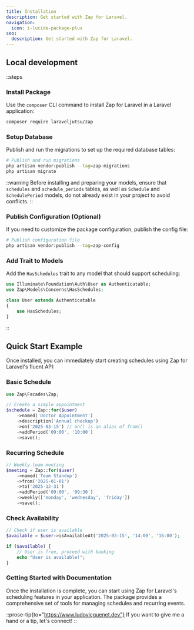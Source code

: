 ```yaml
---
title: Installation
description: Get started with Zap for Laravel.
navigation:
  icon: i-lucide-package-plus
seo:
  description: Get started with Zap for Laravel.
---
```


## Local development

::steps
### Install Package
Use the `composer` CLI command to install Zap for Laravel in a Laravel application:
```bash [Terminal]
composer require laraveljutsu/zap
```

### Setup Database
Publish and run the migrations to set up the required database tables:
```bash [Terminal]
# Publish and run migrations
php artisan vendor:publish --tag=zap-migrations
php artisan migrate
```

::warning
Before installing and preparing your models, ensure that `schedules` and `schedule_periods` tables, as well as `Schedule` and `SchedulePeriod` models, do not already exist in your project to avoid conflicts.
::

### Publish Configuration (Optional)
If you need to customize the package configuration, publish the config file:
```bash [Terminal]
# Publish configuration file
php artisan vendor:publish --tag=zap-config
```

### Add Trait to Models
Add the `HasSchedules` trait to any model that should support scheduling:
```php [User.php]
use Illuminate\Foundation\Auth\User as Authenticatable;
use Zap\Models\Concerns\HasSchedules;

class User extends Authenticatable
{
    use HasSchedules;
}
```
::

## Quick Start Example

Once installed, you can immediately start creating schedules using Zap for Laravel's fluent API:

### Basic Schedule
```php [Example]
use Zap\Facades\Zap;

// Create a simple appointment
$schedule = Zap::for($user)
    ->named('Doctor Appointment')
    ->description('Annual checkup')
    ->on('2025-03-15') // on() is an alias of from()
    ->addPeriod('09:00', '10:00')
    ->save();
```

### Recurring Schedule
```php [Example]
// Weekly team meeting
$meeting = Zap::for($user)
    ->named('Team Standup')
    ->from('2025-01-01')
    ->to('2025-12-31')
    ->addPeriod('09:00', '09:30')
    ->weekly(['monday', 'wednesday', 'friday'])
    ->save();
```

### Check Availability
```php [Example]
// Check if user is available
$available = $user->isAvailableAt('2025-03-15', '14:00', '16:00');

if ($available) {
    // User is free, proceed with booking
    echo "User is available!";
}
```

### Getting Started with Documentation
Once the installation is complete, you can start using Zap for Laravel's scheduling features in your application. The package provides a comprehensive set of tools for managing schedules and recurring events.

::prose-tip{to="https://www.ludovicguenet.dev"}
If you want to give me a hand or a tip, let's connect!
::
